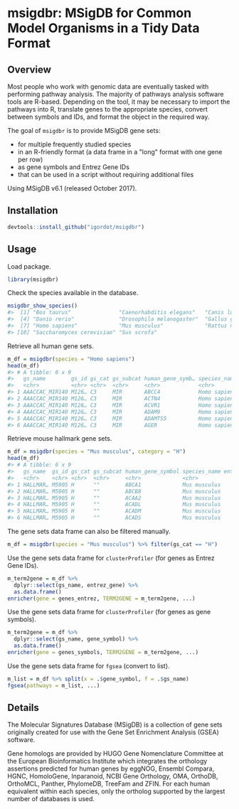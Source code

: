# msigdbr: MSigDB for Common Model Organisms in a Tidy Data Format

## Overview

Most people who work with genomic data are eventually tasked with performing pathway analysis.
The majority of pathways analysis software tools are R-based.
Depending on the tool, it may be necessary to import the pathways into R, translate genes to the appropriate species, convert between symbols and IDs, and format the object in the required way.

The goal of `msigdbr` is to provide MSigDB gene sets:

* for multiple frequently studied species
* in an R-friendly format (a data frame in a "long" format with one gene per row)
* as gene symbols and Entrez Gene IDs
* that can be used in a script without requiring additional files

Using MSigDB v6.1 (released October 2017).

## Installation

```r
devtools::install_github("igordot/msigdbr")
```

## Usage

Load package.

```r
library(msigdbr)
```

Check the species available in the database.

```r
msigdbr_show_species()
#>  [1] "Bos taurus"               "Caenorhabditis elegans"   "Canis lupus familiaris"  
#>  [4] "Danio rerio"              "Drosophila melanogaster"  "Gallus gallus"           
#>  [7] "Homo sapiens"             "Mus musculus"             "Rattus norvegicus"       
#> [10] "Saccharomyces cerevisiae" "Sus scrofa"
```

Retrieve all human gene sets.

```r
m_df = msigdbr(species = "Homo sapiens")
head(m_df)
#> # A tibble: 6 x 9
#>   gs_name        gs_id gs_cat gs_subcat human_gene_symb… species_name entrez_gene gene_symbol sources
#>   <chr>          <chr> <chr>  <chr>     <chr>            <chr>              <int> <chr>       <chr>  
#> 1 AAACCAC_MIR140 M126… C3     MIR       ABCC4            Homo sapiens       10257 ABCC4       NA     
#> 2 AAACCAC_MIR140 M126… C3     MIR       ACTN4            Homo sapiens          81 ACTN4       NA     
#> 3 AAACCAC_MIR140 M126… C3     MIR       ACVR1            Homo sapiens          90 ACVR1       NA     
#> 4 AAACCAC_MIR140 M126… C3     MIR       ADAM9            Homo sapiens        8754 ADAM9       NA     
#> 5 AAACCAC_MIR140 M126… C3     MIR       ADAMTS5          Homo sapiens       11096 ADAMTS5     NA     
#> 6 AAACCAC_MIR140 M126… C3     MIR       AGER             Homo sapiens         177 AGER        NA  
```

Retrieve mouse hallmark gene sets.

```r
m_df = msigdbr(species = "Mus musculus", category = "H")
head(m_df)
#> # A tibble: 6 x 9
#>   gs_name  gs_id gs_cat gs_subcat human_gene_symbol species_name entrez_gene gene_symbol sources     
#>   <chr>    <chr> <chr>  <chr>     <chr>             <chr>              <int> <chr>       <chr>       
#> 1 HALLMAR… M5905 H      ""        ABCA1             Mus musculus       11303 Abca1       Inparanoid,…
#> 2 HALLMAR… M5905 H      ""        ABCB8             Mus musculus       74610 Abcb8       Inparanoid,…
#> 3 HALLMAR… M5905 H      ""        ACAA2             Mus musculus       52538 Acaa2       Inparanoid,…
#> 4 HALLMAR… M5905 H      ""        ACADL             Mus musculus       11363 Acadl       Inparanoid,…
#> 5 HALLMAR… M5905 H      ""        ACADM             Mus musculus       11364 Acadm       Inparanoid,…
#> 6 HALLMAR… M5905 H      ""        ACADS             Mus musculus       11409 Acads       Inparanoid,…
```

The gene sets data frame can also be filtered manually.

```r
m_df = msigdbr(species = "Mus musculus") %>% filter(gs_cat == "H")
```

Use the gene sets data frame for `clusterProfiler` (for genes as Entrez Gene IDs).

```r
m_term2gene = m_df %>%
  dplyr::select(gs_name, entrez_gene) %>%
  as.data.frame()
enricher(gene = genes_entrez, TERM2GENE = m_term2gene, ...) 
```

Use the gene sets data frame for `clusterProfiler` (for genes as gene symbols).

```r
m_term2gene = m_df %>%
  dplyr::select(gs_name, gene_symbol) %>%
  as.data.frame()
enricher(gene = genes_symbols, TERM2GENE = m_term2gene, ...) 
```

Use the gene sets data frame for `fgsea` (convert to list).

```r
m_list = m_df %>% split(x = .$gene_symbol, f = .$gs_name)
fgsea(pathways = m_list, ...)
```

## Details

The Molecular Signatures Database (MSigDB) is a collection of gene sets originally created for use with the Gene Set Enrichment Analysis (GSEA) software.

Gene homologs are provided by HUGO Gene Nomenclature Committee at the European Bioinformatics Institute which integrates the orthology assertions predicted for human genes by eggNOG, Ensembl Compara, HGNC, HomoloGene, Inparanoid, NCBI Gene Orthology, OMA, OrthoDB, OrthoMCL, Panther, PhylomeDB, TreeFam and ZFIN.
For each human equivalent within each species, only the ortholog supported by the largest number of databases is used.



